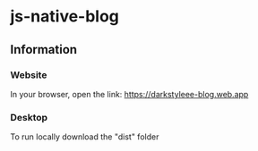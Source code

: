 # js-native-blog

## Information

### Website

In your browser, open the link:
<https://darkstyleee-blog.web.app>

### Desktop

To run locally download the "dist" folder

